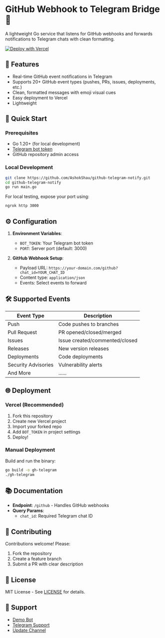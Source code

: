 # GitHub Webhook to Telegram Bridge 🔗

A lightweight Go service that listens for GitHub webhooks and forwards notifications to Telegram chats with clean formatting.

[![Deploy with Vercel](https://vercel.com/button)](https://vercel.com/new/clone?repository-url=https%3A%2F%2Fgithub.com%2FAshokShau%2Fgithub-telegram-notify)

## 🌟 Features

- Real-time GitHub event notifications in Telegram
- Supports 20+ GitHub event types (pushes, PRs, issues, deployments, etc.)
- Clean, formatted messages with emoji visual cues
- Easy deployment to Vercel
- Lightweight

## 🚀 Quick Start

### Prerequisites
- Go 1.20+ (for local development)
- [Telegram bot token](https://core.telegram.org/bots#6-botfather)
- GitHub repository admin access

### Local Development
```bash
git clone https://github.com/AshokShau/github-telegram-notify.git
cd github-telegram-notify
go run main.go
```

For local testing, expose your port using:
```bash
ngrok http 3000
```

## ⚙️ Configuration

1. **Environment Variables**:
    - `BOT_TOKEN`: Your Telegram bot token
    - `PORT`: Server port (default: 3000)

2. **GitHub Webhook Setup**:
    - Payload URL: `https://your-domain.com/github?chat_id=YOUR_CHAT_ID`
    - Content type: `application/json`
    - Events: Select events to forward

## 🛠️ Supported Events

| Event Type          | Description                    |
|---------------------|--------------------------------|
| Push                | Code pushes to branches        |
| Pull Request        | PR opened/closed/merged        |
| Issues              | Issue created/commented/closed |
| Releases            | New version releases           |
| Deployments         | Code deployments               |
| Security Advisories | Vulnerability alerts           |
| And More            | ......                         |

## 🌐 Deployment

### Vercel (Recommended)
1. Fork this repository
2. Create new Vercel project
3. Import your forked repo
4. Add `BOT_TOKEN` in project settings
5. Deploy!

### Manual Deployment
Build and run the binary:
```bash
go build -o gh-telegram
./gh-telegram
```

## 📚 Documentation

- **Endpoint**: `/github` - Handles GitHub webhooks
- **Query Params**:
    - `chat_id`: Required Telegram chat ID

## 🤝 Contributing

Contributions welcome! Please:
1. Fork the repository
2. Create a feature branch
3. Submit a PR with clear description

## 📜 License

MIT License - See [LICENSE](LICENSE) for details.

## 💬 Support

- [Demo Bot](https://t.me/FallenAlertBot)
- [Telegram Support](https://t.me/AshokShau)
- [Update Channel](https://t.me/FallenProjects)
